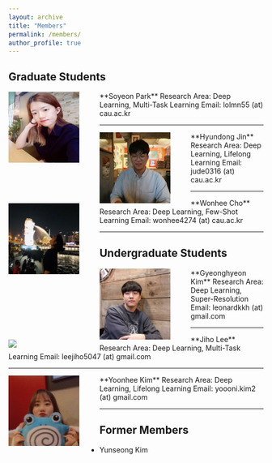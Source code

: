 ```yaml
---
layout: archive
title: "Members"
permalink: /members/
author_profile: true
---
```

## Graduate Students
<img src='/images/Soyeon Park.jpg' width="140" align="left" style="margin-right:40px">      
**Soyeon Park**      
Research Area: Deep Learning, Multi-Task Learning       
Email: lolmn55 (at) cau.ac.kr    

-----
<img src='/images/Hyundong Jin.jpg' width="140" align="left" style="margin-right:40px">      
**Hyundong Jin**    
Research Area: Deep Learning, Lifelong Learning       
Email: jude0316 (at) cau.ac.kr    

-----
<img src='/images/Wonhee Cho.jpg' width="140" align="left" style="margin-right:40px">      
**Wonhee Cho**      
Research Area: Deep Learning, Few-Shot Learning        
Email: wonhee4274 (at) cau.ac.kr     

------
## Undergraduate Students  
<img src='/images/Gyeonghyeon Kim.png' width="140" align="left" style="margin-right:40px">      
**Gyeonghyeon Kim**      
Research Area: Deep Learning, Super-Resolution       
Email: leonardkkh (at) gmail.com     

-----
<img src='/images/profile.png' width="140" align="left" style="margin-right:40px">      
**Jiho Lee**        
Research Area: Deep Learning, Multi-Task Learning            
Email: leejiho5047 (at) gmail.com      

-----
<img src='/images/Yoonhee Kim.jpg' width="140" align="left" style="margin-right:40px">       
**Yoonhee Kim**       
Research Area: Deep Learning, Lifelong Learning           
Email: yoooni.kim2 (at) gmail.com      
  
  
------  
## Former Members   
- Yunseong Kim
